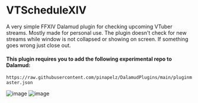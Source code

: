 # VTScheduleXIV
A very simple FFXIV Dalamud plugin for checking upcoming VTuber streams. Mostly made for personal use.
The plugin doesn't check for new streams while window is not collapsed or showing on screen. If something goes wrong just close out.

#### This plugin requires you to add the following experimental repo to Dalamud:
`https://raw.githubusercontent.com/pinapelz/DalamudPlugins/main/pluginmaster.json`


![image](https://user-images.githubusercontent.com/21994085/236576140-77b9f642-9869-45c3-809a-2e874c84ef15.png)
![image](https://user-images.githubusercontent.com/21994085/236576226-36d8d769-d177-41f7-b8c6-592b2d245fe6.png)
